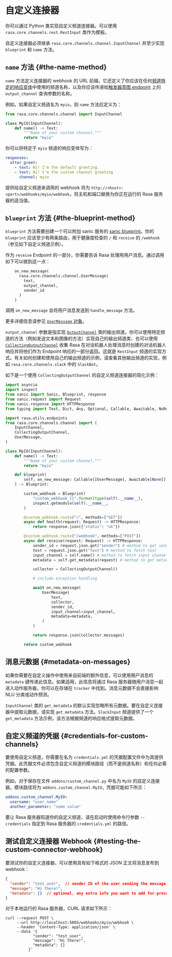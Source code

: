 # 自定义连接器

你可以通过 Python 类实现自定义频道连接器。可以使用 `rasa.core.channels.rest.RestInput` 类作为模板。

自定义连接器必须继承 `rasa.core.channels.channel.InputChannel` 并至少实现 `blueprint` 和 `name` 方法。

## `name` 方法 {#the-name-method}

`name` 方法定义连接器的 webhook 的 URL 前缀。它还定义了你应该在任何[频道特定的响应变体](../responses.md#channel-specific-response-variations)中使用的频道名称，以及你应该传递给[触发器意图 endpoint](https://www.rasa.com/docs/rasa/pages/http-api#operation/triggerConversationIntent) 上的 `output_channel` 查询参数的名称。

例如，如果自定义频道名为 `myio`，则 `name` 方法应定义为：

```python
from rasa.core.channels.channel import InputChannel

class MyIO(InputChannel):
    def name() -> Text:
        """Name of your custom channel."""
        return "myio"
```

你可以将特定于 `myio` 频道的响应变体写为：

```yaml title="domain.yml"
responses:
  utter_greet:
    - text: Hi! I'm the default greeting.
    - text: Hi! I'm the custom channel greeting
      channel: myio
```

提供给自定义频道来调用的 webhook 将为 `http://<host>:<port>/webhooks/myio/webhook`，将主机和端口替换为你正在运行的 Rasa 服务器的适当值。

## `blueprint` 方法 {#the-blueprint-method}

`blueprint` 方法需要创建一个可以附加 sanic 服务的 [sanic blueprint](https://sanicframework.org/en/guide/best-practices/blueprints.html#overview)。你的 `blueprint` 应该至少有两条路由，用于健康度检查的 `/` 和 `receive` 的 `/webhook`（参见如下自定义频道示例）。

作为 `receive` Endpoint 的一部分，你需要告诉 Rasa 处理用用户消息。通过调用如下可以做到这一点：

```python
    on_new_message(
      rasa.core.channels.channel.UserMessage(
        text,
        output_channel,
        sender_id
      )
    )
```

调用 `on_new_message` 会将用户消息发送到 `handle_message` 方法。

更多详细信息请参见 [`UserMessage` 对象](https://www.rasa.com/docs/rasa/reference/rasa/core/channels/channel#usermessage-objects)。

`output_channel` 参数是指实现 [`OutputChannel`](https://www.rasa.com/docs/rasa/reference/rasa/core/channels/channel#outputchannel-objects) 类的输出频道。你可以使用特定频道的方法（例如发送文本和图像的方法）实现自己的输出频道类，也可以使用 [`CollectingOutputChannel`](https://www.rasa.com/docs/rasa/reference/rasa/core/channels/channel#collectingoutputchannel-objects) 收集 Rasa 在对话机器人处理消息时创建的对话机器人响应并将他们作为 Endpoint 响应的一部分返回。这就是 `RestInput` 频道的实现方式。有关如何创建和使用自己的输出频道的示例，请查看其他输出频道的实现，例如 `rasa.core.channels.slack` 中的 `SlackBot`。

如下是一个使用 `CollectingOutputChannel` 的自定义频道连接器的简化示例：

```python title="custom_channel.py"
import asyncio
import inspect
from sanic import Sanic, Blueprint, response
from sanic.request import Request
from sanic.response import HTTPResponse
from typing import Text, Dict, Any, Optional, Callable, Awaitable, NoReturn

import rasa.utils.endpoints
from rasa.core.channels.channel import (
    InputChannel,
    CollectingOutputChannel,
    UserMessage,
)

class MyIO(InputChannel):
    def name() -> Text:
        """Name of your custom channel."""
        return "myio"

    def blueprint(
        self, on_new_message: Callable[[UserMessage], Awaitable[None]]
    ) -> Blueprint:

        custom_webhook = Blueprint(
            "custom_webhook_{}".format(type(self).__name__),
            inspect.getmodule(self).__name__,
        )

        @custom_webhook.route("/", methods=["GET"])
        async def health(request: Request) -> HTTPResponse:
            return response.json({"status": "ok"})

        @custom_webhook.route("/webhook", methods=["POST"])
        async def receive(request: Request) -> HTTPResponse:
            sender_id = request.json.get("sender") # method to get sender_id 
            text = request.json.get("text") # method to fetch text
            input_channel = self.name() # method to fetch input channel
            metadata = self.get_metadata(request) # method to get metadata

            collector = CollectingOutputChannel()

            # include exception handling

            await on_new_message(
                UserMessage(
                    text,
                    collector,
                    sender_id,
                    input_channel=input_channel,
                    metadata=metadata,
                )
            )

            return response.json(collector.messages)

        return custom_webhook
```

## 消息元数据 {#metadata-on-messages}

如果你需要在自定义操作中使用来自前端的额外信息，可以使用用户消息的 `metadata` 键传递此信息。如果适用，此信息将通过 Rasa 服务器随用户消息一起进入动作服务器，你可以在存储在 `tracker` 中找到。消息元数据不会直接影响 NLU 分类或动作预测。

`InputChannel` 类的 `get_metadata` 的默认实现忽略所有元数据。要在自定义连接器中提取元数据，请实现 `get_metadata` 方法。`SlackInput` 频道提供了一个 `get_metadata` 方法示例，该方法根据频道的响应格式提取元数据。

## 自定义频道的凭据 {#credentials-for-custom-channels}

要使用自定义频道，你需要在名为 `credentials.yml` 的凭据配置文件中为其提供凭据。此凭据文件必须包含自定义频道的模块路径（而不是频道名称）和任何必需的配置参数。

例如，对于保存在文件 `addons/custom_channel.py` 中名为 `MyIO` 的自定义连接器，模块路径将为 `addons.custom_channel.MyIO`，凭据可能如下所示：

```yaml title="credentials.yml"
addons.custom_channel.MyIO:
  username: "user_name"
  another_parameter: "some value"
```

要让 Rasa 服务器知道你的自定义频道，请在启动时使用命令行参数 `--credentials` 指定到 Rasa 服务器的 `credentials.yml` 的路径。

## 测试自定义连接器 Webhook {#testing-the-custom-connector-webhook}

要测试你的自定义连接器，可以使用具有如下格式的 JSON 正文将消息发布到 webhook：

```json
{
  "sender": "test_user",  // sender ID of the user sending the message
  "message": "Hi there!",
  "metadata": {}  // optional, any extra info you want to add for processing in NLU or custom actions
}
```

对于本地运行的 Rasa 服务器，CURL 请求如下所示：

```shell
curl --request POST \
     --url http://localhost:5005/webhooks/myio/webhook \
     --header 'Content-Type: application/json' \
     --data '{
            "sender": "test_user",
            "message": "Hi there!",
            "metadata": {}
          }'
```
